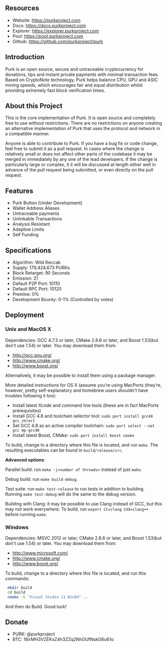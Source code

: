 ## Resources

* Website: https://purkproject.com
* Docs: https://docs.purkproject.com
* Explorer: https://explorer.purkproject.com
* Pool: https://pool.purkproject.com
* Github: https://github.com/purkproject/purk

## Introduction

Purk is an open source, secure and untraceable cryptocurrency for donations, tips and instant private payments with minimal transaction fees. Based on CryptoNote technology, Purk helps balance CPU, GPU and ASIC mining speeds, which encourages fair and equal distribution whilst providing extremely fast block verification times.

## About this Project

This is the core implementation of Purk. It is open source and completely free to use without restrictions. There are no restrictions on anyone creating an alternative implementation of Purk that uses the protocol and network in a compatible manner.

Anyone is able to contribute to Purk. If you have a bug fix or code change, feel free to submit it as a pull request. In cases where the change is relatively small or does not affect other parts of the codebase it may be merged in immediately by any one of the lead developers. If the change is particularly large or complex, it it will be discussed at length either well in advance of the pull request being submitted, or even directly on the pull request.

## Features

* Purk Button (Under Development)
* Wallet Address Aliases
* Untraceable payments
* Unlinkable Transactions
* Analysis Resistant
* Adaptive Limits
* Self Funding

## Specifications

* Algorithm: Wild Keccak
* Supply: 179,424,673 PURKs
* Block Retarget: 90 Seconds
* Emission: 21
* Default P2P Port: 10110 
* Default RPC Port: 10120 
* Premine: 0%
* Development Bounty: 0-1% (Controlled by votes)

## Deployment

### Unix and MacOS X

Dependencies: GCC 4.7.3 or later, CMake 2.8.6 or later, and Boost 1.53(but don't use 1.54) or later. You may download them from:

* http://gcc.gnu.org/
* http://www.cmake.org/
* http://www.boost.org/

Alternatively, it may be possible to install them using a package manager.

More detailed instructions for OS X (assume you’re using MacPorts (they’re, however, pretty self-explanatory and homebrew users shouldn't have troubles following it too):

* Install latest Xcode and command line tools (these are in fact MacPorts prerequisites)
* Install GCC 4.8 and toolchain selector tool: `sudo port install gcc48 gcc_select`
* Set GCC 4.8 as an active compiler toolchain: `sudo port select --set gcc mp-gcc48`
* Install latest Boost, CMake: `sudo port install boost cmake`

To build, change to a directory where this file is located, and run `make`. The resulting executables can be found in `build/release/src`.

**Advanced options**:

Parallel build: run `make -j<number of threads>` instead of just `make`.

Debug build: run `make build-debug`.

Test suite: run `make test-release` to run tests in addition to building. Running `make test-debug` will do the same to the debug version.

Building with Clang: it may be possible to use Clang instead of GCC, but this may not work everywhere. To build, run `export CC=clang CXX=clang++` before running `make`.

### Windows

Dependencies: MSVC 2012 or later, CMake 2.8.6 or later, and Boost 1.53(but don't use 1.54) or later. You may download them from:

* http://www.microsoft.com/
* http://www.cmake.org/
* http://www.boost.org/

To build, change to a directory where this file is located, and run this commands: 
```bash
 mkdir build
 cd build
 cmake -G "Visual Studio 11 Win64" ..
```

And then do Build.
Good luck!

## Donate

* PURK: @purkproject
* BTC: 16irMH3VZEKxZ4h3ZZq2NhGUfNskG6u61o
